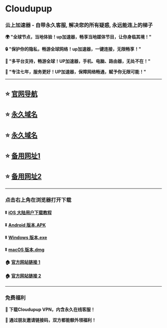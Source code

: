 # Cloudupup
### 云上加速器 - 自带永久客服, 解决您的所有疑惑, 永远能连上的梯子

**:earth_africa: "全球节点，当地体验！up加速器，畅享当地媒体节目，让你身临其境！"**

**:lock: "保护你的隐私，畅游全球网络！up加速器，一键连接，无限畅享！"**

**:rocket: "多平台支持，畅游全球！UP加速器，手机、电脑、路由器，无处不在！"**

**:man: "专注七年，服务更好！UP加速器，保障网络畅通，赋予你无限可能！"**

---

## :star: [官网导航](https://cloudupup.net/)
## :star: [永久域名](up14.cloudupup14.com)
## :star: [永久域名](up15.cloudupup15.com)
## :star: [备用网址1](https://120.78.72.162/auth/login)
## :star: [备用网址2](https://47.122.17.195/auth/login/)

---
### 点击右上角在浏览器打开下载
#### :arrow_double_down: [iOS 大陆用户下载教程](https://help.cloudupup.com/ios/Shadowrocket.html)
#### :arrow_double_down: [Android 版本.APK](https://upup.dolink.live/az/cloudupup231111.apk)
#### :arrow_double_down: [Windows 版本.exe](https://upup.dolink.live/win/cloudupup_1.2.11.zip)
#### :arrow_double_down: [macOS 版本.dmg](https://upup.dolink.live/mac/cloudupup_1.2.11.dmg)
#### :house: [官方网站链接 1](https://up04.cloudupup04.com/)
#### :house: [官方网站链接 2](https://47.122.18.2/)
---
### 免费福利
**:gift: 下载Cloudupup VPN，内含永久在线客服！**

**:gift: 通过朋友邀请链接码，双方都能额外领福利！**
